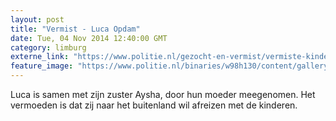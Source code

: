```yaml
---
layout: post
title: "Vermist - Luca Opdam"
date: Tue, 04 Nov 2014 12:40:00 GMT
category: limburg
externe_link: "https://www.politie.nl/gezocht-en-vermist/vermiste-kinderen/2014/november/luca-opdam.html"
feature_image: "https://www.politie.nl/binaries/w98h130/content/gallery/politie/vermist/vermiste-kinderen/2014/november/luca-opdam.jpg"
---
```


Luca is samen met zijn zuster Aysha, door hun moeder meegenomen. Het vermoeden is dat zij naar het buitenland wil afreizen met de kinderen.
